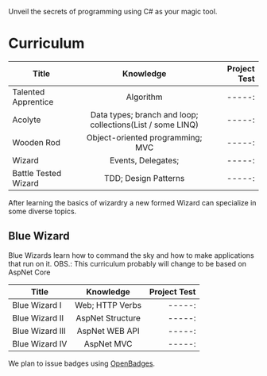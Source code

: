 Unveil the secrets of programming using C# as your magic tool.  
  
# Curriculum  
  
| Title        | Knowledge | Project Test|  
| ------------- |:-------------:| -----:|
| Talented Apprentice |Algorithm| -----:|  
| Acolyte |Data types; branch and loop; collections(List / some LINQ)| -----:|  
| Wooden Rod |Object-oriented programming; MVC| -----:|  
| Wizard |Events, Delegates; | -----:|  
| Battle Tested Wizard |TDD; Design Patterns| -----:|  

After learning the basics of wizardry a new formed Wizard can specialize in some diverse topics.

## Blue Wizard

Blue Wizards learn how to command the sky and how to make applications that run on it. 
OBS.: This curriculum probably will change to be based on AspNet Core

| Title        | Knowledge | Project Test|  
| ------------- |:-------------:| -----:|
| Blue Wizard I |Web; HTTP Verbs| -----:|  
| Blue Wizard II |AspNet Structure| -----:|  
| Blue Wizard III |AspNet WEB API| -----:|  
| Blue Wizard IV |AspNet MVC| -----:|  

We plan to issue badges using [OpenBadges](https://openbadges.org).
